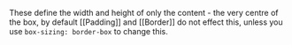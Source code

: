 These define the width and height of only the content - the very centre of the box, by default [[Padding]] and [[Border]] do not effect this, unless you use `box-sizing: border-box` to change this.